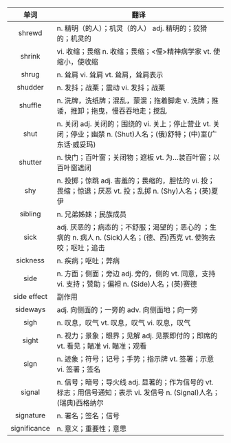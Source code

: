 |单词|翻译  |
|:--:|--| 
|	shrewd  		|		n. 精明（的人）；机灵（的人） adj. 精明的；狡猾的；机灵的	|		
|	shrink  		|		vi. 收缩；畏缩 n. 收缩；畏缩；&lt;俚&gt;精神病学家 vt. 使缩小，使收缩	|		
|	shrug  		|		n. 耸肩 vi. 耸肩 vt. 耸肩，耸肩表示	|		
|	shudder  		|		n. 发抖；战栗；震动 vi. 发抖；战栗	|		
|	shuffle  		|		n. 洗牌，洗纸牌；混乱，蒙混；拖着脚走 v. 洗牌；推诿，推卸；拖曳，慢吞吞地走；搅乱	|		
|	shut  		|		n. 关闭 adj. 关闭的；围绕的 vi. 关上；停止营业 vt. 关闭；停业；幽禁 n. (Shut)人名；(俄)舒特；(中)室(广东话·威妥玛)	|		
|	shutter  		|		n. 快门；百叶窗；关闭物；遮板 vt. 为…装百叶窗；以百叶窗遮闭	|		
|	shy  		|		n. 投掷；惊跳 adj. 害羞的；畏缩的，胆怯的 vi. 投；畏缩；惊退；厌恶 vt. 投；乱掷 n. (Shy)人名；(英)夏伊	|		
|	sibling  		|		n. 兄弟姊妹；民族成员	|		
|	sick  		|		adj. 厌恶的；病态的；不舒服；渴望的；恶心的 ；生病的 n. 病人 n. (Sick)人名；(德、西)西克 vt. 使狗去咬；呕吐；追击	|		
|	sickness  		|		n. 疾病；呕吐；弊病	|		
|	side  		|		n. 方面；侧面；旁边 adj. 旁的，侧的 vt. 同意，支持 vi. 支持；赞助；偏袒 n. (Side)人名；(英)赛德	|		
|	side effect  		|		副作用	|		
|	sideways  		|		adj. 向侧面的；一旁的 adv. 向侧面地；向一旁	|		
|	sigh  		|		n. 叹息，叹气 vt. 叹息，叹气 vi. 叹息，叹气	|		
|	sight  		|		n. 视力；景象；眼界；见解 adj. 见票即付的；即席的 vt. 看见；瞄准 vi. 瞄准；观看	|		
|	sign  		|		n. 迹象；符号；记号；手势；指示牌 vt. 签署；示意 vi. 签署；签名	|		
|	signal  		|		n. 信号；暗号；导火线 adj. 显著的；作为信号的 vt. 标志；用信号通知；表示 vi. 发信号 n. (Signal)人名；(瑞典)西格纳尔	|		
|	signature  		|		n. 署名；签名；信号	|		
|	significance  		|		n. 意义；重要性；意思	|		
